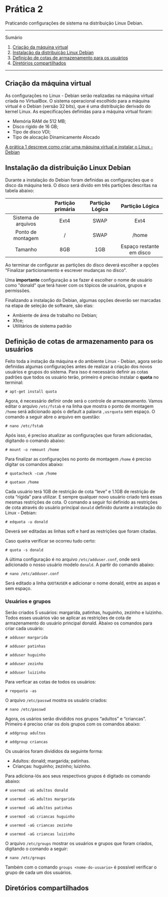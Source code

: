 # Prática 2

Praticando configurações de sistema na distribuição Linux Debian.

*******
Sumário
 1. [Criação da máquina virtual](#virtualbox)
 2. [Instalação da distribuição Linux Debian](#debian)
 3. [Definição de cotas de armazenamento para os usuários](#cotas)
 4. [Diretórios compartilhados](#diretorios)
*******

<div id='virtualbox'/>

## Criação da máquina virtual

As configurações no Linux - Debian serão realizadas na máquina virtual criada no VirtualBox. O sistema operacional escolhido para a máquina virtual é o Debian (versão 32 bits), que é uma distribuição derivado do kernel Linux. As especificações definidas para a máquina virtual foram: 

- Memória RAM de 512 MB; 
- Disco rígido de 16 GB;
- Tipo de disco VDI;
- Tipo de alocação Dinamicamente Alocado

[A prática 1 descreve como criar uma máquina virtual e instalar o Linux - Debian](https://github.com/MariaCarolinass/config-servidor-apache2/edit/main/README.md)

<div id='debian'/>

## Instalação da distribuição Linux Debian

Durante a instalação do Debian foram definidas as configurações que o disco da máquina terá. O disco será divido em três partições descritas na tabela abaixo:

|                     | Partição primária | Partição Lógica |      Partição Lógica     |
|:-------------------:|:-----------------:|:---------------:|:------------------------:|
| Sistema de arquivos |        Ext4       |       SWAP      |           Ext4           |
|  Ponto de montagem  |         /         |       SWAP      | /home                    |
|       Tamanho       |        8GB        |       1GB       | Espaço restante em disco |

Ao terminar de configurar as partições do disco deverá escolher a opções "Finalizar particionamento e escrever mudanças no disco".

Uma **importante** configuração a se fazer é escolher o nome de usuário como "donald" que terá haver com os tópicos de usuários, grupos e permissões.

Finalizando a instalação do Debian, algumas opções deverão ser marcadas na etapa de seleção de software, são elas: 

- Ambiente de área de trabalho no Debian; 
- Xfce;
- Utilitários de sistema padrão

<div id='cotas'/>

## Definição de cotas de armazenamento para os usuários

Feito toda a instação da máquina e do ambiente Linux - Debian, agora serão definidas algumas configurações antes de realizar a criação dos novos usuários e grupos do sistema. Para isso é necessário definir as cotas padrões que todos os usuário terão, primeiro é preciso instalar o **quota** no terminal: 

`# apt-get install quota`

Agora, é necessário definir onde será o controle de armazenamento. Vamos editar o arquivo `/etc/fstab` e na linha que mostra o ponto de montagem `/home` será adicionado após o default a palavra `,usrquota` sem espaço. O comando a seguir abre o arquivo em questão:

`# nano /etc/fstab`

Após isso, é preciso atualizar as configurações que foram adicionadas, digitando o comando abaixo:

`# mount -o remount /home`

Para finalizar as configurações no ponto de montagem `/home` é preciso digitar os comandos abaixo:

`# quotacheck -cum /home`

`# quotaon /home`

Cada usuário terá 1GB de restrição de cota “leve” e 1.1GB de restrição de cota “rígida” para utilizar. E sempre qualquer novo usuário criado terá essas mesmas restrições de cota. O comando a seguir foi definido as restrições de cota através do usuário principal `donald` definido durante a instalação do Linux - Debian:

`# edquota -u donald`

Deverá ser editadas as linhas soft e hard as restrições que foram citadas.

Caso queira verificar se ocorreu tudo certo:

`# quota -s donald`

A última configuração é no arquivo `/etc/adduser.conf`, onde será adicionado o nosso usuário modelo `donald`. A partir do comando abaixo:

`# nano /etc/adduser.conf`

Será editado a linha `QUOTAUSER` e adicionar o nome donald, entre as aspas e sem espaço.

### Usuários e grupos

Serão criados 5 usuários: margarida, patinhas, huguinho, zezinho e luizinho. Todos esses usuários vão se aplicar as restrições de cota de armazenamento do usuário principal donald. Abaixo os comandos para criar cada usuário:

`# adduser margarida`

`# adduser patinhas`
 
`# adduser huguinho`

`# adduser zezinho`

`# adduser luizinho`

Para verficar as cotas de todos os usuários:

`# repquota -as`

O arquivo `/etc/passwd` mostra os usuário criados:

`# nano /etc/passwd`

Agora, os usários serão divididos nos grupos “adultos” e “criancas”. Primeiro é preciso criar os dois grupos com os comandos abaixo:

`# addgroup adultos`

`# addgroup criancas`

Os usuários foram divididos da seguinte forma:

- Adultos: donald; margarida; patinhas.
- Crianças: huguinho; zezinho; luizinho. 
 
Para adiciona-lós aos seus respectivos grupos é digitado os comando abaixo:

`# usermod -aG adultos donald`

`# usermod -aG adultos margarida`

`# usermod -aG adultos patinhas`

`# usermod -aG criancas huguinho`

`# usermod -aG criancas zezinho`

`# usermod -aG criancas luizinho`


O arquivo `/etc/groups` mostrar os usuários e grupos que foram criados, digitando o comando a seguir:

`# nano /etc/groups`

Também com o comando `groups <nome-do-usuario>` é possível verificar o grupo de cada um dos usuários.

<div id='diretorios'/>

## Diretórios compartilhados
